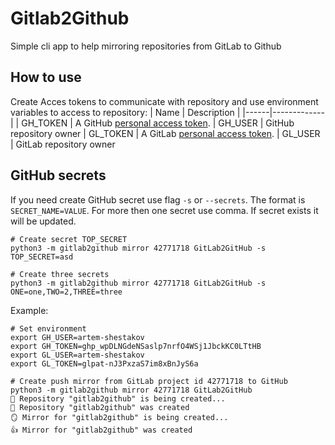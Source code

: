 # Gitlab2Github
Simple cli app to help mirroring repositories from GitLab to Github

## How to use
Create Acces tokens to communicate with repository and use environment variables to access to repository:
| Name | Description |
|------|-------------|
| GH_TOKEN | A GitHub [personal access token](https://docs.github.com/authentication/keeping-your-account-and-data-secure/creating-a-personal-access-token).
| GH_USER | GitHub repository owner
| GL_TOKEN | A GitLab [personal access token](https://docs.gitlab.com/ce/user/profile/personal_access_tokens.html).
| GL_USER | GitLab repository owner

## GitHub secrets
If you need create GitHub secret use flag `-s` or `--secrets`. The format is `SECRET_NAME=VALUE`. For more then one secret use comma. If secret exists it will be updated.
```shell
# Create secret TOP_SECRET
python3 -m gitlab2github mirror 42771718 GitLab2GitHub -s TOP_SECRET=asd

# Create three secrets
python3 -m gitlab2github mirror 42771718 GitLab2GitHub -s ONE=one,TWO=2,THREE=three
```

Example:
```shell
# Set environment
export GH_USER=artem-shestakov
export GH_TOKEN=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
export GL_USER=artem-shestakov
export GL_TOKEN=glpat-nJ3PxzaS7im8xBnJyS6a

# Create push mirror from GitLab project id 42771718 to GitHub
python3 -m gitlab2github mirror 42771718 GitLab2GitHub
🚧 Repository "gitlab2github" is being created...
🚀 Repository "gitlab2github" was created
🪞 Mirror for "gitlab2github" is being created...
👍 Mirror for "gitlab2github" was created
```